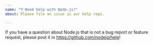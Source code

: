 ```yaml
---
name: "⁉️ Need help with Node.js?"
about: Please file an issue in our help repo.

---
```


If you have a question about Node.js that is not a bug report or feature request, please post it in https://github.com/nodejs/help!
